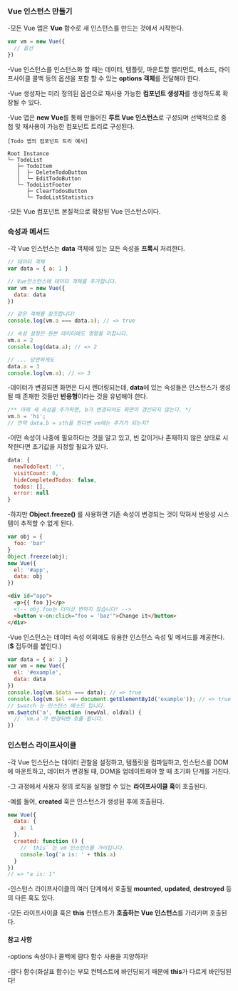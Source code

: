 ### Vue 인스턴스 만들기
-모든 Vue 앱은 **Vue** 함수로 새 인스턴스를 만드는 것에서 시작한다.

```javascript 1.8
var vm = new Vue({
  // 옵션
})
```

-Vue 인스턴스를 인스턴스화 할 때는 데이터, 템플릿, 마운트할 엘리먼트, 메소드, 라이프사이클 콜백 등의 옵션을 포함 할 수 있는 **options 객체**를 전달해야 한다.

-Vue 생성자는 미리 정의된 옵션으로 재사용 가능한 **컴포넌트 생성자**를 생성하도록 확장될 수 있다.

-Vue 앱은 **new Vue**를 통해 만들어진 **루트 Vue 인스턴스**로 구성되며 선택적으로 중첩 및 재사용이 가능한 컴포넌트 트리로 구성된다.

```text
[Todo 앱의 컴포넌트 트리 예시]

Root Instance
└─ TodoList
   ├─ TodoItem
   │  ├─ DeleteTodoButton
   │  └─ EditTodoButton
   └─ TodoListFooter
      ├─ ClearTodosButton
      └─ TodoListStatistics
```
-모든 Vue 컴포넌트 본질적으로 확장된 Vue 인스턴스이다.

### 속성과 메서드

-각 Vue 인스턴스는 **data** 객체에 있는 모든 속성을 **프록시** 처리한다.
```javascript 1.8
// 데이터 객체
var data = { a: 1 }

// Vue인스턴스에 데이터 객체를 추가합니다.
var vm = new Vue({
  data: data
})

// 같은 객체를 참조합니다!
console.log(vm.a === data.a); // => true

// 속성 설정은 원본 데이터에도 영향을 미칩니다.
vm.a = 2
console.log(data.a); // => 2

// ... 당연하게도
data.a = 3
console.log(vm.a); // => 3
```
-데이터가 변경되면 화면은 다시 렌더링되는데, **data**에 있는 속성들은 인스턴스가 생성될 때 존재한 것들만 **반응형**이라는 것을 유념해야 한다.
```javascript 1.8
/** 아래 새 속성을 추가하면, b가 변경되어도 화면이 갱신되지 않는다. */
vm.b = 'hi';
// 만약 data.b = sth을 한다변 vm에는 추가가 되는지?
```
-어떤 속성이 나중에 필요하다는 것을 알고 있고, 빈 값이거나 존재하지 않은 상태로 시작한다면 초기값을 지정할 필요가 있다.
```javascript 1.8
data: {
  newTodoText: '',
  visitCount: 0,
  hideCompletedTodos: false,
  todos: [],
  error: null
}
``` 
-하지만 **Object.freeze()** 를 사용하면 기존 속성이 변경되는 것이 막혀서 반응성 시스템이 추적할 수 없게 된다.
```javascript 1.8
var obj = {
  foo: 'bar'
}
Object.freeze(obj);
new Vue({
  el: '#app',
  data: obj
})
```
```html
<div id="app">
  <p>{{ foo }}</p>
  <!-- obj.foo는 더이상 변하지 않습니다! -->
  <button v-on:click="foo = 'baz'">Change it</button>
</div>
```
-Vue 인스턴스는 데이터 속성 이외에도 유용한 인스턴스 속성 및 메서드를 제공한다. (**$** 접두어를 붙인다.)

```javascript 1.8
var data = { a: 1 }
var vm = new Vue({
  el: '#example',
  data: data
})
console.log(vm.$data === data); // => true
console.log(vm.$el === document.getElementById('example')); // => true
// $watch 는 인스턴스 메소드 입니다.
vm.$watch('a', function (newVal, oldVal) {
  // `vm.a`가 변경되면 호출 됩니다.
})
```
### 인스턴스 라이프사이클 
-각 Vue 인스턴스는 데이터 관찰을 설정하고, 템플릿을 컴파일하고, 인스턴스를 DOM에 마운트하고, 데이터가 변경될 때, DOM을 업데이트해야 할 때 초기화 단계를 거친다.

-그 과정에서 사용자 정의 로직을 실행할 수 있는 **라이프사이클 훅**이 호출된다.

-예를 들어, **created** 훅은 인스턴스가 생성된 후에 호출된다.

```javascript 1.8
new Vue({
  data: {
    a: 1
  },
  created: function () {
    // `this` 는 vm 인스턴스를 가리킵니다.
    console.log('a is: ' + this.a)
  }
})
// => "a is: 1"
```
-인스턴스 라이프사이클의 여러 단계에서 호출될 **mounted**, **updated**, **destroyed** 등의 다른 훅도 있다.

-모든 라이프사이클 훅은 **this** 컨텐스트가 **호출하는 Vue 인스턴스**를 가리키며 호출된다.

#### 참고 사항

-options 속성이나 콜백에 람다 함수 사용을 지양하자!

-람다 함수(화살표 함수)는 부모 컨텍스트에 바인딩되기 때문에 **this**가 다르게 바인딩된다! 
